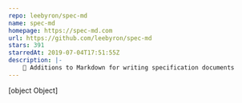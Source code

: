 ```yaml
---
repo: leebyron/spec-md
name: spec-md
homepage: https://spec-md.com
url: https://github.com/leebyron/spec-md
stars: 391
starredAt: 2019-07-04T17:51:55Z
description: |-
    📖 Additions to Markdown for writing specification documents
---
```


[object Object]
